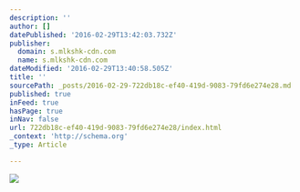 ```yaml
---
description: ''
author: []
datePublished: '2016-02-29T13:42:03.732Z'
publisher:
  domain: s.mlkshk-cdn.com
  name: s.mlkshk-cdn.com
dateModified: '2016-02-29T13:40:58.505Z'
title: ''
sourcePath: _posts/2016-02-29-722db18c-ef40-419d-9083-79fd6e274e28.md
published: true
inFeed: true
hasPage: true
inNav: false
url: 722db18c-ef40-419d-9083-79fd6e274e28/index.html
_context: 'http://schema.org'
_type: Article

---
```

![](http://s.mlkshk-cdn.com/r/GMCA)